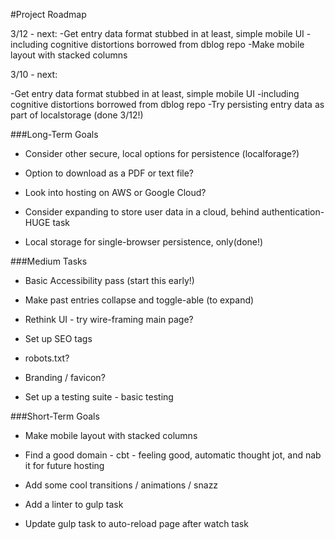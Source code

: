 #Project Roadmap

3/12 - next:
-Get entry data format stubbed in at least, simple mobile UI
  -including cognitive distortions borrowed from dblog repo
  -Make mobile layout with stacked columns

3/10 - next:

-Get entry data format stubbed in at least, simple mobile UI
  -including cognitive distortions borrowed from dblog repo
-Try persisting entry data as part of localstorage (done 3/12!)


###Long-Term Goals


* Consider other secure, local options for persistence (localforage?)

* Option to download as a PDF or text file?

* Look into hosting on AWS or Google Cloud?

* Consider expanding to store user data in a cloud, behind authentication- HUGE task

* Local storage for single-browser persistence, only(done!)

###Medium Tasks

* Basic Accessibility pass (start this early!)

* Make past entries collapse and toggle-able (to expand)

* Rethink UI - try wire-framing main page?

* Set up SEO tags

* robots.txt?

* Branding / favicon?

* Set up a testing suite - basic testing

###Short-Term Goals

* Make mobile layout with stacked columns

* Find a good domain - cbt - feeling good, automatic thought jot, and nab it for future hosting

* Add some cool transitions / animations / snazz

* Add a linter to gulp task

* Update gulp task to auto-reload page after watch task


